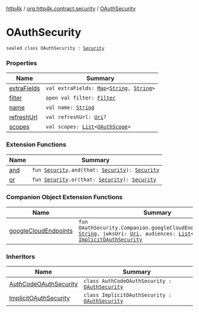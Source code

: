 [http4k](../../index.md) / [org.http4k.contract.security](../index.md) / [OAuthSecurity](./index.md)

# OAuthSecurity

`sealed class OAuthSecurity : `[`Security`](../-security/index.md)

### Properties

| Name | Summary |
|---|---|
| [extraFields](extra-fields.md) | `val extraFields: `[`Map`](https://kotlinlang.org/api/latest/jvm/stdlib/kotlin.collections/-map/index.html)`<`[`String`](https://kotlinlang.org/api/latest/jvm/stdlib/kotlin/-string/index.html)`, `[`String`](https://kotlinlang.org/api/latest/jvm/stdlib/kotlin/-string/index.html)`>` |
| [filter](filter.md) | `open val filter: `[`Filter`](../../org.http4k.core/-filter.md) |
| [name](name.md) | `val name: `[`String`](https://kotlinlang.org/api/latest/jvm/stdlib/kotlin/-string/index.html) |
| [refreshUrl](refresh-url.md) | `val refreshUrl: `[`Uri`](../../org.http4k.core/-uri/index.md)`?` |
| [scopes](scopes.md) | `val scopes: `[`List`](https://kotlinlang.org/api/latest/jvm/stdlib/kotlin.collections/-list/index.html)`<`[`OAuthScope`](../-o-auth-scope/index.md)`>` |

### Extension Functions

| Name | Summary |
|---|---|
| [and](../and.md) | `fun `[`Security`](../-security/index.md)`.and(that: `[`Security`](../-security/index.md)`): `[`Security`](../-security/index.md) |
| [or](../or.md) | `fun `[`Security`](../-security/index.md)`.or(that: `[`Security`](../-security/index.md)`): `[`Security`](../-security/index.md) |

### Companion Object Extension Functions

| Name | Summary |
|---|---|
| [googleCloudEndpoints](../google-cloud-endpoints.md) | `fun OAuthSecurity.Companion.googleCloudEndpoints(issuer: `[`String`](https://kotlinlang.org/api/latest/jvm/stdlib/kotlin/-string/index.html)`, jwksUri: `[`Uri`](../../org.http4k.core/-uri/index.md)`, audiences: `[`List`](https://kotlinlang.org/api/latest/jvm/stdlib/kotlin.collections/-list/index.html)`<`[`String`](https://kotlinlang.org/api/latest/jvm/stdlib/kotlin/-string/index.html)`>): `[`ImplicitOAuthSecurity`](../-implicit-o-auth-security/index.md) |

### Inheritors

| Name | Summary |
|---|---|
| [AuthCodeOAuthSecurity](../-auth-code-o-auth-security/index.md) | `class AuthCodeOAuthSecurity : `[`OAuthSecurity`](./index.md) |
| [ImplicitOAuthSecurity](../-implicit-o-auth-security/index.md) | `class ImplicitOAuthSecurity : `[`OAuthSecurity`](./index.md) |
